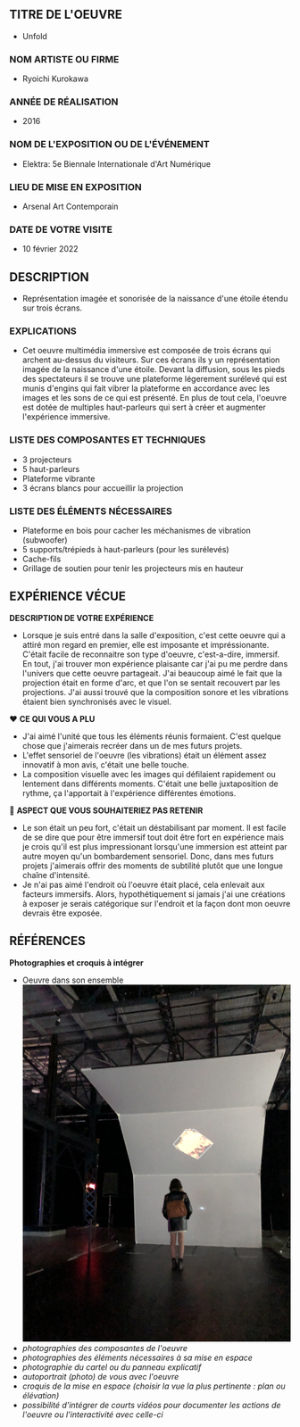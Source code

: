 ## TITRE DE L'OEUVRE
- Unfold
 
### NOM ARTISTE OU FIRME
- Ryoichi Kurokawa

### ANNÉE DE RÉALISATION
- 2016

### NOM DE L'EXPOSITION OU DE L'ÉVÉNEMENT
- Elektra: 5e Biennale Internationale d'Art Numérique

### LIEU DE MISE EN EXPOSITION
- Arsenal Art Contemporain

### DATE DE VOTRE VISITE 
 - 10 février 2022

## DESCRIPTION
 - Représentation imagée et sonorisée de la naissance d'une étoile étendu sur trois écrans.


### EXPLICATIONS
- Cet oeuvre multimédia immersive est composée de trois écrans qui archent au-dessus du visiteurs. Sur ces écrans ils y un représentation imagée de la naissance d'une étoile. Devant la diffusion, sous les pieds des spectateurs il se trouve une plateforme légerement surélevé qui est munis d'engins qui fait vibrer la plateforme en accordance avec les images et les sons de ce qui est présenté. En plus de tout cela, l'oeuvre est dotée de multiples haut-parleurs qui sert à créer et augmenter l'expérience immersive.

### LISTE DES COMPOSANTES ET TECHNIQUES
 - 3 projecteurs
 - 5 haut-parleurs
 - Plateforme vibrante
 - 3 écrans blancs pour accueillir la projection
 

### LISTE DES ÉLÉMENTS NÉCESSAIRES
 - Plateforme en bois pour cacher les méchanismes de vibration (subwoofer)
 - 5 supports/trépieds à haut-parleurs (pour les surélevés)
 - Cache-fils
 - Grillage de soutien pour tenir les projecteurs mis en hauteur

## EXPÉRIENCE VÉCUE

**DESCRIPTION DE VOTRE EXPÉRIENCE**
 - Lorsque je suis entré dans la salle d'exposition, c'est cette oeuvre qui a attiré mon regard en premier, elle est imposante et impréssionante. C'était facile de reconnaitre son type d'oeuvre, c'est-a-dire, immersif. En tout, j'ai trouver mon expérience plaisante car j'ai pu me perdre dans l'univers que cette oeuvre partageait. J'ai beaucoup aimé le fait que la projection était en forme d'arc, et que l'on se sentait recouvert par les projections. J'ai aussi trouvé que la composition sonore et les vibrations étaient bien synchronisés avec le visuel. 


 ❤️ **CE QUI VOUS A PLU**
- J'ai aimé l'unité que tous les éléments réunis formaient. C'est quelque chose que j'aimerais recréer dans un de mes futurs projets.
- L'effet sensoriel de l'oeuvre (les vibrations) était un élément assez innovatif à mon avis, c'était une belle touche.
- La composition visuelle avec les images qui défilaient rapidement ou lentement dans différents moments. C'était une belle juxtaposition de rythme, ça l'apportait à l'expérience différentes émotions.


 🤔 **ASPECT QUE VOUS SOUHAITERIEZ PAS RETENIR**
 - Le son était un peu fort, c'était un déstabilisant par moment. Il est facile de se dire que pour être immersif tout doit être fort en expérience mais je crois qu'il est plus impressionant lorsqu'une immersion est atteint par autre moyen qu'un bombardement sensoriel. Donc, dans mes futurs projets j'aimerais offrir des moments de subtilité plutôt que une longue chaîne d'intensité.
 - Je n'ai pas aimé l'endroit où l'oeuvre était placé, cela enlevait aux facteurs immersifs. Alors, hypothétiquement si jamais j'ai une créations à exposer je serais catégorique sur l'endroit et la façon dont mon oeuvre devrais être exposée.


## RÉFÉRENCES

**Photographies et croquis à intégrer**

 - Oeuvre dans son ensemble 
  ![oeuvre](BIAN_Unfold/photos/dispositif_ensemble_unfold.jpeg)
 - *photographies des composantes de l'oeuvre*
 - *photographies des éléments nécessaires à sa mise en espace*
 - *photographie du cartel ou du panneau explicatif*
 - *autoportrait (photo) de vous avec l'oeuvre*
 - *croquis de la mise en espace (choisir la vue la plus pertinente : plan ou élévation)*
-  *possibilité d'intégrer de courts vidéos pour documenter les actions de l'oeuvre ou l'interactivité avec celle-ci*

